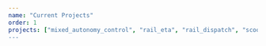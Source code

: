 ```yaml
---
name: "Current Projects"
order: 1
projects: ["mixed_autonomy_control", "rail_eta", "rail_dispatch", "scooter_parking", "veh_traj_track", "radar_param_est", mix_traffic_est", "tensor_outlier", "AoT_cleaning","can_coach"]
---
```

